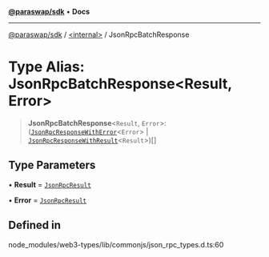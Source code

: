 [**@paraswap/sdk**](../../README.md) • **Docs**

***

[@paraswap/sdk](../../globals.md) / [\<internal\>](../README.md) / JsonRpcBatchResponse

# Type Alias: JsonRpcBatchResponse\<Result, Error\>

> **JsonRpcBatchResponse**\<`Result`, `Error`\>: ([`JsonRpcResponseWithError`](../interfaces/JsonRpcResponseWithError.md)\<`Error`\> \| [`JsonRpcResponseWithResult`](../interfaces/JsonRpcResponseWithResult.md)\<`Result`\>)[]

## Type Parameters

• **Result** = [`JsonRpcResult`](JsonRpcResult.md)

• **Error** = [`JsonRpcResult`](JsonRpcResult.md)

## Defined in

node\_modules/web3-types/lib/commonjs/json\_rpc\_types.d.ts:60
